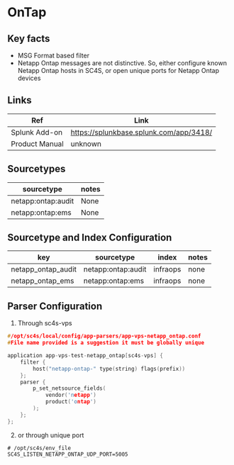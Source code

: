 #  OnTap

## Key facts

* MSG Format based filter
* Netapp Ontap messages are not distinctive. So, either configure known Netapp Ontap hosts in SC4S, or open unique ports for Netapp Ontap devices

## Links

| Ref            | Link                                                                                                    |
|----------------|---------------------------------------------------------------------------------------------------------|
| Splunk Add-on  | <https://splunkbase.splunk.com/app/3418/>                                                  |
| Product Manual | unknown |

## Sourcetypes

| sourcetype     | notes                                                                                                   |
|----------------|---------------------------------------------------------------------------------------------------------|
| netapp:ontap:audit  | None |
| netapp:ontap:ems  | None |

## Sourcetype and Index Configuration

| key            | sourcetype     | index          | notes          |
|----------------|----------------|----------------|----------------|
| netapp_ontap_audit      | netapp:ontap:audit     | infraops          | none          |
| netapp_ontap_ems      | netapp:ontap:ems     | infraops          | none          |


## Parser Configuration
1. Through sc4s-vps
```c
#/opt/sc4s/local/config/app-parsers/app-vps-netapp_ontap.conf
#File name provided is a suggestion it must be globally unique

application app-vps-test-netapp_ontap[sc4s-vps] {
    filter { 
        host("netapp-ontap-" type(string) flags(prefix))
    }; 
    parser { 
        p_set_netsource_fields(
            vendor('netapp')
            product('ontap')
        ); 
    };   
};
```

2. or through unique port
```
# /opt/sc4s/env_file 
SC4S_LISTEN_NETAPP_ONTAP_UDP_PORT=5005
```